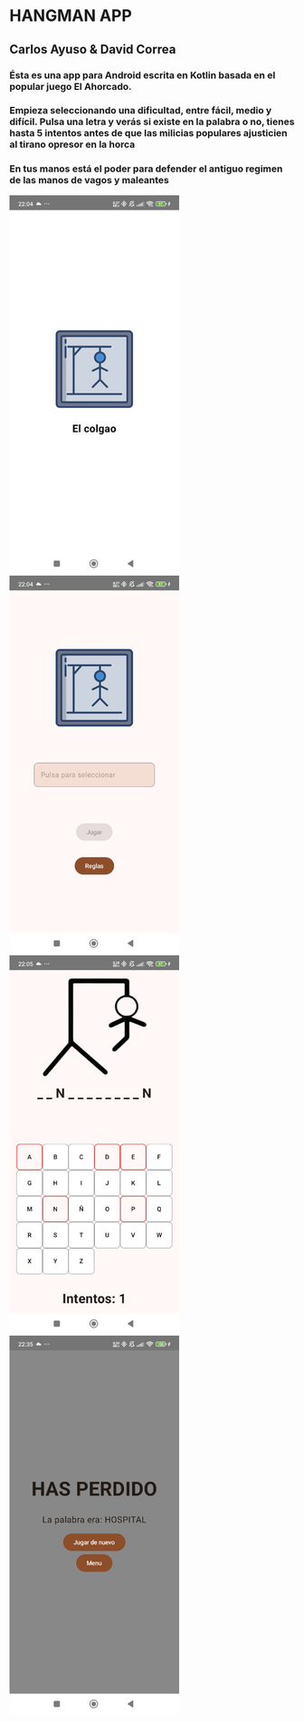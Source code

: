 # HANGMAN APP
## Carlos Ayuso & David Correa
### Ésta es una app para Android escrita en Kotlin basada en el popular juego El Ahorcado.
### Empieza seleccionando una dificultad, entre fácil, medio y difícil. Pulsa una letra y verás si existe en la palabra o no, tienes hasta 5 intentos antes de que las milicias populares ajusticien al tirano opresor en la horca
### En tus manos está el poder para defender el antiguo regimen de las manos de vagos y maleantes

<img src="screenshots/Screen1.png" alt="Pantalla 1" width="300">

<img src="screenshots/Screen2.png" alt="Pantalla 2" width="300">

<img src="screenshots/Screen3.png" alt="Pantalla 3" width="300" >

<img src="screenshots/Screen4.png" alt="Pantalla 4" width="300">

